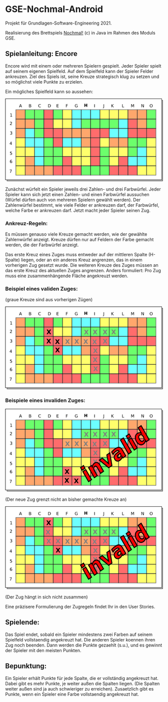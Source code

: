 # GSE-Nochmal-Android

Projekt für Grundlagen-Software-Engineering 2021.

Realisierung des Brettspiels [Nochmal!](https://de.wikipedia.org/wiki/Noch_mal!) (c) in Java im Rahmen des Moduls GSE.


## Spielanleitung: Encore

Encore wird mit einem oder mehreren Spielern gespielt. Jeder Spieler spielt auf seinem eigenen Spielfeld. Auf dem Spielfeld kann der Spieler Felder ankreuzen. Ziel des Spiels ist, seine Kreuze strategisch klug zu setzen und so möglichst viele Punkte zu erzielen.

Ein mögliches Spielfeld kann so aussehen:

![](./app/resources/Spielfeld.png)

Zunächst würfelt ein Spieler jeweils drei Zahlen- und drei Farbwürfel. Jeder Spieler kann sich jetzt einen Zahlen- und einen Farbwürfel aussuchen (Würfel dürfen auch von mehreren Spielern gewählt werden). Der Zahlenwürfel bestimmt, wie viele Felder er ankreuzen darf, der Farbwürfel, welche Farbe er ankreuzen darf. Jetzt macht jeder Spieler seinen Zug.

### Ankreuz-Regeln:

Es müssen genauso viele Kreuze gemacht werden, wie der gewählte Zahlenwürfel anzeigt. Kreuze dürfen nur auf Feldern der Farbe gemacht werden, die der Farbwürfel anzeigt.

Das erste Kreuz eines Zuges muss entweder auf der mittleren Spalte (H-Spalte) liegen, oder an ein anderes Kreuz angrenzen, das in einem vorherigen Zug gesetzt wurde. Die weiteren Kreuze des Zuges müssen an das erste Kreuz des aktuellen Zuges angrenzen. Anders formuliert: Pro Zug muss eine zusammenhängende Fläche angekreuzt werden.

### Beispiel eines validen Zuges:

(graue Kreuze sind aus vorherigen Zügen)

![](./app/resources/SpielfeldKreuze.png)

### Beispiele eines invaliden Zuges:

![](./app/resources/SpielfeldInvalide.png)

(Der neue Zug grenzt nicht an bisher gemachte Kreuze an)

![](./app/resources/SpielfeldInvalide2.png)

(Der Zug hängt in sich nicht zusammen)

Eine präzisere Formulierung der Zugregeln findet Ihr in den User Stories.

## Spielende:

Das Spiel endet, sobald ein Spieler mindestens zwei Farben auf seinem Spielfeld vollstaendig angekreuzt hat. Die anderen Spieler koennen ihren Zug noch beenden. Dann werden die Punkte gezaehlt (s.u.), und es gewinnt der Spieler mit den meisten Punkten.

## Bepunktung:

Ein Spieler erhält Punkte für jede Spalte, die er vollständig angekreuzt hat. Dabei gibt es mehr Punkte, je weiter außen die Spalten liegen. (Die Spalten weiter außen sind ja auch schwieriger zu erreichen). Zusaetzlich gibt es Punkte, wenn ein Spieler eine Farbe vollstaendig angekreuzt hat.
